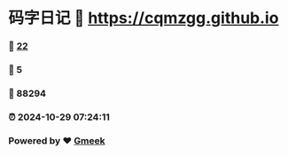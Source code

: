 # 码字日记 :link: https://cqmzgg.github.io 
### :page_facing_up: [22](https://cqmzgg.github.io/tag.html) 
### :speech_balloon: 5 
### :hibiscus: 88294 
### :alarm_clock: 2024-10-29 07:24:11 
### Powered by :heart: [Gmeek](https://github.com/Meekdai/Gmeek)

